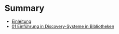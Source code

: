 # Summary

* [Einleitung](README.md)
* [01 Einführung in Discovery-Systeme in Bibliotheken](01_Einfuehrung-Discovery-Systeme.md)

